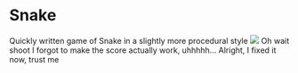 # Snake
 Quickly written game of Snake in a slightly more procedural style
![](https://github.com/toptobes/Snake/blob/main/ComposeSnakeDemo.gif)
Oh wait shoot I forgot to make the score actually work, uhhhhh...
Alright, I fixed it now, trust me
